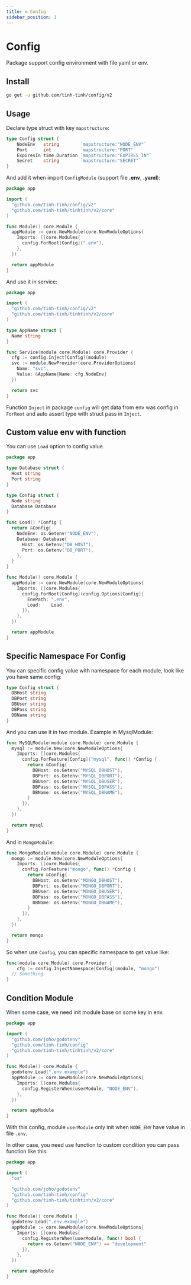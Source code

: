 ```yaml
---
title: ⚙️ Config 
sidebar_position: 1
---
```


# Config

Package support config environment with file yaml or env.

## Install

```bash
go get -u github.com/tinh-tinh/config/v2
```

## Usage

Declare type struct with key `mapstructure`:

```go
type Config struct {
	NodeEnv   string        `mapstructure:"NODE_ENV"`
	Port      int           `mapstructure:"PORT"`
	ExpiresIn time.Duration `mapstructure:"EXPIRES_IN"`
	Secret    string        `mapstructure:"SECRET"`
}
```

And add it when import `ConfigModule` (support file **.env**, **.yaml**):

```go
package app

import (
  "github.com/tinh-tinh/config/v2"
  "github.com/tinh-tinh/tinhtinh/v2/core"
)

func Module() core.Module {
  appModule := core.NewModule(core.NewModuleOptions{
    Imports: []core.Modules{
      config.ForRoot[Config](".env"),
    },
  })

  return appModule
}
```

And use it in service:

```go
package app

import (
  "github.com/tinh-tinh/config/v2"
  "github.com/tinh-tinh/tinhtinh/v2/core"
)

type AppName struct {
  Name string
}

func Service(module core.Module) core.Provider {
  cfg := config.Inject[Config](module)
  svc := module.NewProvider(core.ProviderOptions{
    Name: "svc",
    Value: &AppName{Name: cfg.NodeEnv}
  })

  return svc
}
```

Function `Inject` in package `config` will get data from env was config in `ForRoot` and auto assert type with struct pass in `Inject`.

## Custom value env with function

You can use `Load` option to config value.

```go
package app

type Database struct {
  Host string
  Port string
}

type Config struct {
  Node string 
  Database Database
}

func Load() *Config {
  return &Config{
    NodeEnv: os.Getenv("NODE_ENV"),
    Database: Database{
      Host: os.Getenv("DB_HOST"),
      Port: os.Getenv("DB_PORT"),
    },
  }
}

func Module() core.Module {
  appModule := core.NewModule(core.NewModuleOptions{
    Imports: []core.Modules{
      config.ForRoot[Config](config.Options[Config]{
        EnvPath: ".env",
        Load:    Load,
      }),
    },
  })

  return appModule
}
```

## Specific Namespace For Config

You can specific config value with namespace for each module, look like you have same config:

```go
type Config struct {
  DBHost string
  DBPort string
  DBUser string
  DBPass string
  DBName string
}
```

And you can use it in two module. Example in MysqlModule:


```go
func MySQLModule(module core.Module) core.Module {
  mysql := module.New(core.NewModuleOptions{
    Imports: []core.Modules{
      config.ForFeature[Config]("mysql", func() *Config {
        return &Config{
          DBHost: os.Getenv("MYSQL_DBHOST"),
          DBPort: os.Getenv("MYSQL_DBPORT"),
          DBUser: os.Getenv("MYSQL_DBUSER"),
          DBPass: os.Getenv("MYSQL_DBPASS"),
          DBName: os.Getenv("MYSQL_DBNAME"),
        }
      }),
    },
  })

  return mysql
}
```

And in `MongoModule`:

```go
func MongoModule(module core.Module) core.Module {
  mongo := module.New(core.NewModuleOptions{
    Imports: []core.Modules{
      config.ForFeature("mongo", func() *Config {
        return &Config{
          DBHost: os.Getenv("MONGO_DBHOST"),
          DBPort: os.Getenv("MONGO_DBPORT"),
          DBUser: os.Getenv("MONGO_DBUSER"),
          DBPass: os.Getenv("MONGO_DBPASS"),
          DBName: os.Getenv("MONGO_DBNAME"),
        }
      }),
    },
  })

  return mongo
}
```

So when use `Config`, you can specific namespace to get value like:

```go
func(module core.Module) core.Provider {
	cfg := config.InjectNamespace[Config](module, "mongo")
  // Something
}
```

## Condition Module

When some case, we need init module base on some key in env.

```go
package app

import (
  "github.com/joho/godotenv"
  "github.com/tinh-tinh/config"
  "github.com/tinh-tinh/tinhtinh/v2/core"
)

func Module() core.Module {
  godotenv.Load(".env.example")
  appModule := core.NewModule(core.NewModuleOptions{
    Imports: []core.Modules{
      config.RegisterWhen(userModule, "NODE_ENV"),
    },
  })

  return appModule
}
```

With this config, module `userModule` only init when `NODE_ENV` have value in file `.env`.

In other case, you need use function to custom condition you can pass function like this:

```go
package app

import (
  "os"

  "github.com/joho/godotenv"
  "github.com/tinh-tinh/config"
  "github.com/tinh-tinh/tinhtinh/v2/core"
)

func Module() core.Module {
  godotenv.Load(".env.example")
  appModule := core.NewModule(core.NewModuleOptions{
    Imports: []core.Modules{
      config.RegisterWhen(userModule, func() bool {
        return os.Getenv("NODE_ENV") == "development"
      }),
    },
  })

  return appModule
}
```